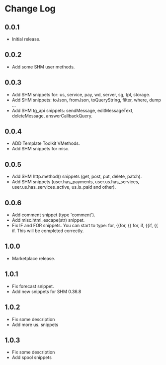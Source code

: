 # Change Log
## 0.0.1
- Initial release.
## 0.0.2
- Add some SHM user methods.
## 0.0.3
- Add SHM snippets for: us, service, pay, wd, server, sg, tpl, storage.
- Add SHM snippets: toJson, fromJson, toQueryString, filter, where, dump ...
- Add SHM tg_api snippets: sendMessage, editMessageText, deleteMessage, answerCallbackQuery.
## 0.0.4
- ADD Template Toolkit VMethods.
- Add SHM snippets for misc.
## 0.0.5
- Add SHM http.method() snippets (get, post, put, delete, patch).
- Add SHM snippets (user.has_payments, user.us.has_services, user.us.has_services_active, us.is_paid and other).
## 0.0.6
- Add comment snippet (type 'comment').
- Add misc.html_escape(str) snippet.
- Fix IF and FOR snippets.
  You can start to type: for, {{for, {{ for, if, {{if, {{ if. This will be completed correctly.
## 1.0.0
- Marketplace release.
## 1.0.1
- Fix forecast snippet.
- Add new snippets for SHM 0.36.8
## 1.0.2
- Fix some description
- Add more us. snippets
## 1.0.3
- Fix some description
- Add spool snippets